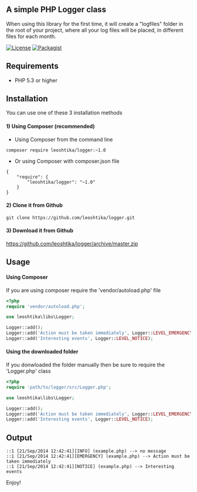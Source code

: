 A simple PHP Logger class
--------
When using this library for the first time, it will create a "logfiles" folder in the root of your project, where all your log files will be placed, in different files for each month.

[![License](https://img.shields.io/badge/license-MIT-blue.svg)](http://opensource.org/licenses/MIT)
[![Packagist](https://img.shields.io/badge/packagist-download-orange.svg)](https://packagist.org/packages/leoshtika/logger)

## Requirements
- PHP 5.3 or higher


## Installation
You can use one of these 3 installation methods

#### 1) Using Composer (recommended)
- Using Composer from the command line
```
composer require leoshtika/logger:~1.0
```

- Or using Composer with composer.json file
```
{
    "require": {
        "leoshtika/logger": "~1.0"
    }
}
```

#### 2) Clone it from Github 
```
git clone https://github.com/leoshtika/logger.git
```

#### 3) Download it from Github
https://github.com/leoshtika/logger/archive/master.zip


## Usage

#### Using Composer
If you are using composer require the 'vendor/autoload.php' file
```php
<?php
require 'vendor/autoload.php';

use leoshtika\libs\Logger;

Logger::add();
Logger::add('Action must be taken immediately', Logger::LEVEL_EMERGENCY);
Logger::add('Interesting events', Logger::LEVEL_NOTICE);
```

#### Using the downloaded folder
If you donwloaded the folder manually then be sure to require the 'Logger.php' class
```php
<?php
require 'path/to/logger/src/Logger.php';

use leoshtika\libs\Logger;

Logger::add();
Logger::add('Action must be taken immediately', Logger::LEVEL_EMERGENCY);
Logger::add('Interesting events', Logger::LEVEL_NOTICE);
```


## Output
```
::1 [21/Sep/2014 12:42:41][INFO] (example.php) --> no message
::1 [21/Sep/2014 12:42:41][EMERGENCY] (example.php) --> Action must be taken immediately
::1 [21/Sep/2014 12:42:41][NOTICE] (example.php) --> Interesting events
```

Enjoy!
